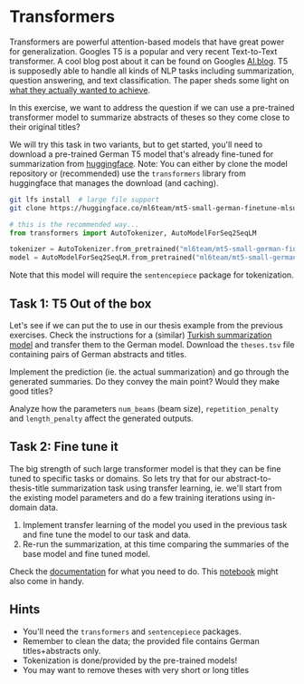 # Transformers

Transformers are powerful attention-based models that have great power for generalization.
Googles T5 is a popular and very recent Text-to-Text transformer.
A cool blog post about it can be found on Googles [AI.blog](!https://ai.googleblog.com/2020/02/exploring-transfer-learning-with-t5.html).
T5 is supposedly able to handle all kinds of NLP tasks including summarization, question answering, and text classification.
The paper sheds some light on [what they actually wanted to achieve](!https://arxiv.org/abs/1910.10683).

In this exercise, we want to address the question if we can use a pre-trained transformer model to summarize abstracts of theses so they come close to their original titles?

We will try this task in two variants, but to get started, you'll need to download a pre-trained German T5 model that's already fine-tuned for summarization from [huggingface](!https://huggingface.co/ml6team/mt5-small-german-finetune-mlsum).
Note: You can either by clone the model repository or (recommended) use the `transformers` library from huggingface that manages the download (and caching).

```bash
git lfs install  # large file support
git clone https://huggingface.co/ml6team/mt5-small-german-finetune-mlsum
```

```python
# this is the recommended way...
from transformers import AutoTokenizer, AutoModelForSeq2SeqLM

tokenizer = AutoTokenizer.from_pretrained("ml6team/mt5-small-german-finetune-mlsum")
model = AutoModelForSeq2SeqLM.from_pretrained("ml6team/mt5-small-german-finetune-mlsum")
```

Note that this model will require the `sentencepiece` package for tokenization.


## Task 1: T5 Out of the box

Let's see if we can put the to use in our thesis example from the previous exercises.
Check the instructions for a (similar) [Turkish summarization model](!https://huggingface.co/ozcangundes/mt5-small-turkish-summarization) and transfer them to the German model.
Download the `theses.tsv` file containing pairs of German abstracts and titles.

Implement the prediction (ie. the actual summarization) and go through the generated summaries.
Do they convey the main point? Would they make good titles?

Analyze how the parameters `num_beams` (beam size), `repetition_penalty` and `length_penalty` affect the generated outputs.


## Task 2: Fine tune it

The big strength of such large transformer model is that they can be fine tuned to specific tasks or domains.
So lets try that for our abstract-to-thesis-title summarization task using transfer learning, ie. we'll start from the existing model parameters and do a few training iterations using in-domain data.

1. Implement transfer learning of the model you used in the previous task and fine tune the model to our task and data.
2. Re-run the summarization, at this time comparing the summaries of the base model and fine tuned model.

Check the [documentation](!https://huggingface.co/transformers/model_doc/t5.html) for what you need to do. 
This [notebook](!https://github.com/abhimishra91/transformers-tutorials/blob/master/transformers_summarization_wandb.ipynb) might also come in handy.


## Hints

* You'll need the `transformers` and `sentencepiece` packages.
* Remember to clean the data; the provided file contains German titles+abstracts only.
* Tokenization is done/provided by the pre-trained models!
* You may want to remove theses with very short or long titles
